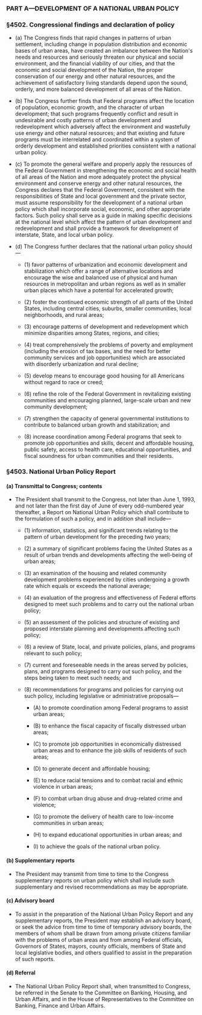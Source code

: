 ### PART A—DEVELOPMENT OF A NATIONAL URBAN POLICY

### §4502. Congressional findings and declaration of policy
* (a) The Congress finds that rapid changes in patterns of urban settlement, including change in population distribution and economic bases of urban areas, have created an imbalance between the Nation's needs and resources and seriously threaten our physical and social environment, and the financial viability of our cities, and that the economic and social development of the Nation, the proper conservation of our energy and other natural resources, and the achievement of satisfactory living standards depend upon the sound, orderly, and more balanced development of all areas of the Nation.

* (b) The Congress further finds that Federal programs affect the location of population, economic growth, and the character of urban development; that such programs frequently conflict and result in undesirable and costly patterns of urban development and redevelopment which adversely affect the environment and wastefully use energy and other natural resources; and that existing and future programs must be interrelated and coordinated within a system of orderly development and established priorities consistent with a national urban policy.

* (c) To promote the general welfare and properly apply the resources of the Federal Government in strengthening the economic and social health of all areas of the Nation and more adequately protect the physical environment and conserve energy and other natural resources, the Congress declares that the Federal Government, consistent with the responsibilities of State and local government and the private sector, must assume responsibility for the development of a national urban policy which shall incorporate social, economic, and other appropriate factors. Such policy shall serve as a guide in making specific decisions at the national level which affect the pattern of urban development and redevelopment and shall provide a framework for development of interstate, State, and local urban policy.

* (d) The Congress further declares that the national urban policy should—

  * (1) favor patterns of urbanization and economic development and stabilization which offer a range of alternative locations and encourage the wise and balanced use of physical and human resources in metropolitan and urban regions as well as in smaller urban places which have a potential for accelerated growth;

  * (2) foster the continued economic strength of all parts of the United States, including central cities, suburbs, smaller communities, local neighborhoods, and rural areas;

  * (3) encourage patterns of development and redevelopment which minimize disparities among States, regions, and cities;

  * (4) treat comprehensively the problems of poverty and employment (including the erosion of tax bases, and the need for better community services and job opportunities) which are associated with disorderly urbanization and rural decline;

  * (5) develop means to encourage good housing for all Americans without regard to race or creed;

  * (6) refine the role of the Federal Government in revitalizing existing communities and encouraging planned, large-scale urban and new community development;

  * (7) strengthen the capacity of general governmental institutions to contribute to balanced urban growth and stabilization; and

  * (8) increase coordination among Federal programs that seek to promote job opportunities and skills, decent and affordable housing, public safety, access to health care, educational opportunities, and fiscal soundness for urban communities and their residents.

### §4503. National Urban Policy Report
#### (a) Transmittal to Congress; contents
* The President shall transmit to the Congress, not later than June 1, 1993, and not later than the first day of June of every odd-numbered year thereafter, a Report on National Urban Policy which shall contribute to the formulation of such a policy, and in addition shall include—

  * (1) information, statistics, and significant trends relating to the pattern of urban development for the preceding two years;

  * (2) a summary of significant problems facing the United States as a result of urban trends and developments affecting the well-being of urban areas;

  * (3) an examination of the housing and related community development problems experienced by cities undergoing a growth rate which equals or exceeds the national average;

  * (4) an evaluation of the progress and effectiveness of Federal efforts designed to meet such problems and to carry out the national urban policy;

  * (5) an assessment of the policies and structure of existing and proposed interstate planning and developments affecting such policy;

  * (6) a review of State, local, and private policies, plans, and programs relevant to such policy;

  * (7) current and foreseeable needs in the areas served by policies, plans, and programs designed to carry out such policy, and the steps being taken to meet such needs; and

  * (8) recommendations for programs and policies for carrying out such policy, including legislative or administrative proposals—

    * (A) to promote coordination among Federal programs to assist urban areas;

    * (B) to enhance the fiscal capacity of fiscally distressed urban areas;

    * (C) to promote job opportunities in economically distressed urban areas and to enhance the job skills of residents of such areas;

    * (D) to generate decent and affordable housing;

    * (E) to reduce racial tensions and to combat racial and ethnic violence in urban areas;

    * (F) to combat urban drug abuse and drug-related crime and violence;

    * (G) to promote the delivery of health care to low-income communities in urban areas;

    * (H) to expand educational opportunities in urban areas; and

    * (I) to achieve the goals of the national urban policy.

#### (b) Supplementary reports
* The President may transmit from time to time to the Congress supplementary reports on urban policy which shall include such supplementary and revised recommendations as may be appropriate.

#### (c) Advisory board
* To assist in the preparation of the National Urban Policy Report and any supplementary reports, the President may establish an advisory board, or seek the advice from time to time of temporary advisory boards, the members of whom shall be drawn from among private citizens familiar with the problems of urban areas and from among Federal officials, Governors of States, mayors, county officials, members of State and local legislative bodies, and others qualified to assist in the preparation of such reports.

#### (d) Referral
* The National Urban Policy Report shall, when transmitted to Congress, be referred in the Senate to the Committee on Banking, Housing, and Urban Affairs, and in the House of Representatives to the Committee on Banking, Finance and Urban Affairs.